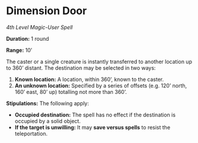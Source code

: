 # Dimension Door

*4th Level Magic-User Spell*

**Duration:** 1 round

**Range:** 10’

The caster or a single creature is instantly transferred to another location up to 360’ distant. The destination may be selected in two ways:

1. **Known location:** A location, within 360’, known to the caster.
2. **An unknown location:** Specified by a series of offsets (e.g. 120’ north, 160’ east, 80’ up) totalling not more than 360’.

**Stipulations:** The following apply:

- **Occupied destination:** The spell has no effect if the destination is occupied by a solid object.
- **If the target is unwilling:** It may **save versus spells** to resist the teleportation.